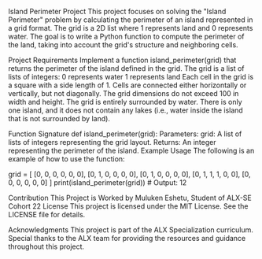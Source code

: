 Island Perimeter Project
This project focuses on solving the "Island Perimeter" problem by calculating the perimeter of an island represented in a grid format. The grid is a 2D list where 1 represents land and 0 represents water. The goal is to write a Python function to compute the perimeter of the land, taking into account the grid's structure and neighboring cells.

Project Requirements
Implement a function island_perimeter(grid) that returns the perimeter of the island defined in the grid.
The grid is a list of lists of integers:
0 represents water
1 represents land
Each cell in the grid is a square with a side length of 1.
Cells are connected either horizontally or vertically, but not diagonally.
The grid dimensions do not exceed 100 in width and height.
The grid is entirely surrounded by water.
There is only one island, and it does not contain any lakes (i.e., water inside the island that is not surrounded by land).

Function Signature
def island_perimeter(grid):
Parameters:
grid: A list of lists of integers representing the grid layout.
Returns:
An integer representing the perimeter of the island.
Example Usage
The following is an example of how to use the function:

grid = [
    [0, 0, 0, 0, 0, 0],
    [0, 1, 0, 0, 0, 0],
    [0, 1, 0, 0, 0, 0],
    [0, 1, 1, 1, 0, 0],
    [0, 0, 0, 0, 0, 0]
]
print(island_perimeter(grid))  # Output: 12

Contribution
This Project is Worked by Muluken Eshetu, Student of ALX-SE Cohort 22
License
This project is licensed under the MIT License. See the LICENSE file for details.

Acknowledgments
This project is part of the ALX Specialization curriculum. Special thanks to the ALX team for providing the resources and guidance throughout this project.
